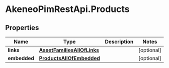 # AkeneoPimRestApi.Products

## Properties

Name | Type | Description | Notes
------------ | ------------- | ------------- | -------------
**links** | [**AssetFamiliesAllOfLinks**](AssetFamiliesAllOfLinks.md) |  | [optional] 
**embedded** | [**ProductsAllOfEmbedded**](ProductsAllOfEmbedded.md) |  | [optional] 


